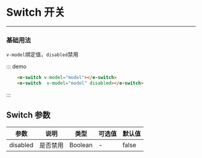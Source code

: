 # Switch 开关
-----
### 基础用法

 ```v-model```绑定值，```disabled```禁用

<div class="demo-box">
  <div class="demo-block">
    <div class="m-10">
      <e-switch v-model="model"></e-switch>
      <e-switch  v-model="model" disabled></e-switch>
    </div>
  </div>

  ::: demo
  ```html
      <e-switch v-model="model"></e-switch>
      <e-switch  v-model="model" disabled></e-switch>
  ```
  :::
</div>



## Switch 参数

| 参数      | 说明          | 类型      | 可选值                           | 默认值  |
|---------- |-------------- |---------- |--------------------------------  |-------- |
| disabled | 是否禁用	 | Boolean | - | false |

<script>
  export default {
    data() {
      return {
        model:false,
      }
    },
  }
</script>